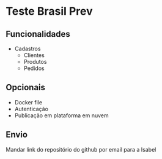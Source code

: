 # Teste Brasil Prev

## Funcionalidades

- Cadastros
  - Clientes
  - Produtos
  - Pedidos


## Opcionais

- Docker file
- Autenticação
- Publicação em plataforma em nuvem


## Envio

Mandar link do repositório do github por email para a Isabel

